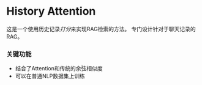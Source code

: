 # History Attention

这是一个使用历史记录*打分*来实现RAG检索的方法。
专门设计针对于聊天记录的RAG。
### 关键功能
- 结合了Attention和传统的余弦相似度
- 可以在普通NLP数据集上训练
